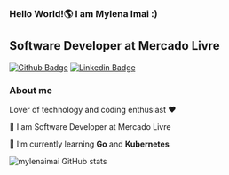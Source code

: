 ### Hello World!🌎 I am Mylena Imai :) 

<!--
**mylenaimai/mylenaimai** is a ✨ _special_ ✨ repository because its `README.md` (this file) appears on your GitHub profile.

Here are some ideas to get you started:

- 🔭 I’m currently working on ...
- 🌱 I’m currently learning ...
- 👯 I’m looking to collaborate on ...
- 🤔 I’m looking for help with ...
- 💬 Ask me about ...
- 📫 How to reach me: ...
- 😄 Pronouns: ...
- ⚡ Fun fact: ...
💻
[![mylenaimai GitHub stats](https://github-readme-stats.vercel.app/api?username=mylenaimai)](https://github.com/mylenaimai/github-readme-stats)
-->




## Software Developer at Mercado Livre

[![Github Badge](https://img.shields.io/badge/-Github-000?style=flat-square&logo=Github&logoColor=white&link=https://github.com/mylenaimai)](https://github.com/mylenaimai)
[![Linkedin Badge](https://img.shields.io/badge/-LinkedIn-blue?style=flat-square&logo=Linkedin&logoColor=white&link=https://www.linkedin.com/in/mylenaimai/)](https://www.linkedin.com/in/mylenaimai/)

### About me

Lover of technology and coding enthusiast ❤️

🔐 I am Software Developer at Mercado Livre

🌱 I’m currently learning **Go** and **Kubernetes**


![mylenaimai GitHub stats](https://github-readme-stats.vercel.app/api?username=mylenaimai&theme=dark&show_icons=true)


